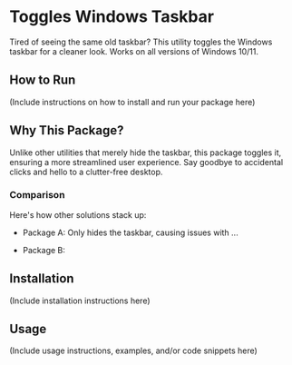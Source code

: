 # Toggles Windows Taskbar

Tired of seeing the same old taskbar? This utility toggles the Windows taskbar for a cleaner look. Works on all versions of Windows 10/11.

## How to Run

(Include instructions on how to install and run your package here)

## Why This Package?

Unlike other utilities that merely hide the taskbar, this package toggles it, ensuring a more streamlined user experience. Say goodbye to accidental clicks and hello to a clutter-free desktop.

### Comparison

Here's how other solutions stack up:

- Package A: Only hides the taskbar, causing issues with ...

- Package B:

## Installation

(Include installation instructions here)

## Usage

(Include usage instructions, examples, and/or code snippets here)
